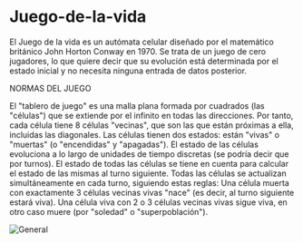 # Juego-de-la-vida
El Juego de la vida es un autómata celular diseñado por el matemático británico John Horton Conway en 1970. Se trata de un juego de cero jugadores, lo que quiere decir que su evolución está determinada por el estado inicial y no necesita ninguna entrada de datos posterior. 

NORMAS DEL JUEGO

El "tablero de juego" es una malla plana formada por cuadrados (las "células") que se extiende por el infinito en todas las direcciones. Por tanto, cada célula tiene 8 células "vecinas", que son las que están próximas a ella, incluidas las diagonales. Las células tienen dos estados: están "vivas" o "muertas" (o "encendidas" y "apagadas"). El estado de las células evoluciona a lo largo de unidades de tiempo discretas (se podría decir que por turnos). El estado de todas las células se tiene en cuenta para calcular el estado de las mismas al turno siguiente. Todas las células se actualizan simultáneamente en cada turno, siguiendo estas reglas:  Una célula muerta con exactamente 3 células vecinas vivas "nace" (es decir, al turno siguiente estará viva). Una célula viva con 2 o 3 células vecinas vivas sigue viva, en otro caso muere (por "soledad" o "superpoblación").

![General](blob/main/imagenes/cambio_tablero.PNG?raw=true "General")

